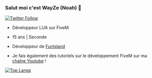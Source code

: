 ### Salut moi c'est WayZe (Noah) 👋
[![Twitter Follow](https://img.shields.io/twitter/follow/WayZeTV?color=1DA1F2&logo=twitter&style=for-the-badge)](https://twitter.com/WayZeTV)
- Développeur LUA sur FiveM
- 15 ans | Seconde
- Développeur de [FunIsland](https://discord.gg/ZcRCmBmgFc)

- Je fais également des tutoriels sur le développement FiveM sur ma [chaîne Youtube](https://www.youtube.com/channel/UCwrVESX4HcDwRnXZagsGV1Q) !



[![Top Langs](https://github-readme-stats.vercel.app/api/top-langs/?username=WayZeTV)](https://github.com/anuraghazra/github-readme-stats)

